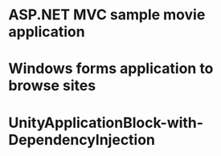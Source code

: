 # ASP.NET MVC sample movie application
# Windows forms application to browse sites
# UnityApplicationBlock-with-DependencyInjection